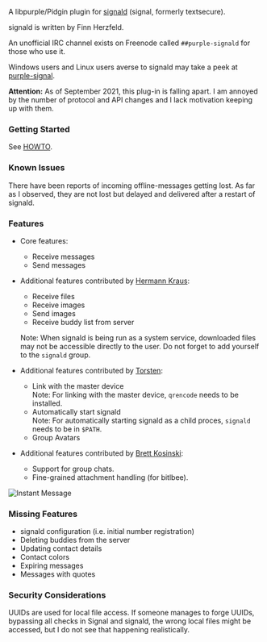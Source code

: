 A libpurple/Pidgin plugin for [signald](https://gitlab.com/signald/signald) (signal, formerly textsecure).

signald is written by Finn Herzfeld.

An unofficial IRC channel exists on Freenode called `##purple-signald` for those who use it.

Windows users and Linux users averse to signald may take a peek at [purple-signal](https://github.com/hoehermann/purple-signal).

**Attention:** As of September 2021, this plug-in is falling apart. I am annoyed by the number of protocol and API changes and I lack motivation keeping up with them.

### Getting Started

See [HOWTO](HOWTO.md).

### Known Issues

There have been reports of incoming offline-messages getting lost. As far as I observed, they are not lost but delayed and delivered after a restart of signald.

### Features

* Core features:

  * Receive messages
  * Send messages

* Additional features contributed by [Hermann Kraus](https://github.com/herm/):

  * Receive files
  * Receive images
  * Send images
  * Receive buddy list from server

  Note: When signald is being run as a system service, downloaded files may not be accessible directly to the user. Do not forget to add yourself to the `signald` group.

* Additional features contributed by [Torsten](https://github.com/ttlmax/libpurple-signald):

  * Link with the master device  
    Note: For linking with the master device, `qrencode` needs to be installed.
  * Automatically start signald  
    Note: For automatically starting signald as a child proces, `signald` needs to be in `$PATH`.
  * Group Avatars

* Additional features contributed by [Brett Kosinski](https://github.com/fancypantalons/):

  * Support for group chats.
  * Fine-grained attachment handling (for bitlbee).

![Instant Message](/instant_message.png?raw=true "Instant Message Screenshot")

### Missing Features

* signald configuration (i.e. initial number registration)
* Deleting buddies from the server
* Updating contact details
* Contact colors
* Expiring messages
* Messages with quotes

### Security Considerations

UUIDs are used for local file access. If someone manages to forge UUIDs, bypassing all checks in Signal and signald, the wrong local files might be accessed, but I do not see that happening realistically.
